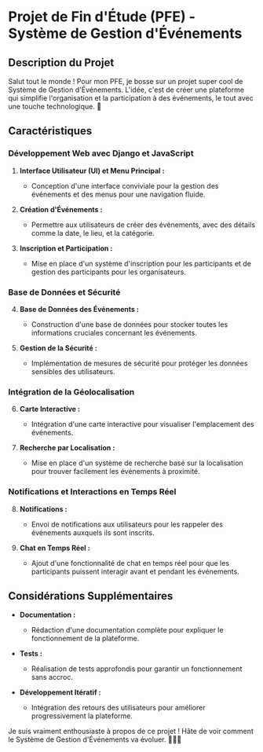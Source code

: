 # Projet de Fin d'Étude (PFE) - Système de Gestion d'Événements

## Description du Projet

Salut tout le monde ! Pour mon PFE, je bosse sur un projet super cool de Système de Gestion d'Événements. L'idée, c'est de créer une plateforme qui simplifie l'organisation et la participation à des événements, le tout avec une touche technologique. 🎉

## Caractéristiques

### Développement Web avec Django et JavaScript

1. **Interface Utilisateur (UI) et Menu Principal :**
   - Conception d'une interface conviviale pour la gestion des événements et des menus pour une navigation fluide.

2. **Création d'Événements :**
   - Permettre aux utilisateurs de créer des événements, avec des détails comme la date, le lieu, et la catégorie.

3. **Inscription et Participation :**
   - Mise en place d'un système d'inscription pour les participants et de gestion des participants pour les organisateurs.

### Base de Données et Sécurité

4. **Base de Données des Événements :**
   - Construction d'une base de données pour stocker toutes les informations cruciales concernant les événements.

5. **Gestion de la Sécurité :**
   - Implémentation de mesures de sécurité pour protéger les données sensibles des utilisateurs.

### Intégration de la Géolocalisation

6. **Carte Interactive :**
   - Intégration d'une carte interactive pour visualiser l'emplacement des événements.

7. **Recherche par Localisation :**
   - Mise en place d'un système de recherche basé sur la localisation pour trouver facilement les événements à proximité.

### Notifications et Interactions en Temps Réel

8. **Notifications :**
   - Envoi de notifications aux utilisateurs pour les rappeler des événements auxquels ils sont inscrits.

9. **Chat en Temps Réel :**
   - Ajout d'une fonctionnalité de chat en temps réel pour que les participants puissent interagir avant et pendant les événements.

## Considérations Supplémentaires

- **Documentation :**
  - Rédaction d'une documentation complète pour expliquer le fonctionnement de la plateforme.

- **Tests :**
  - Réalisation de tests approfondis pour garantir un fonctionnement sans accroc.

- **Développement Itératif :**
  - Intégration des retours des utilisateurs pour améliorer progressivement la plateforme.

Je suis vraiment enthousiaste à propos de ce projet ! Hâte de voir comment le Système de Gestion d'Événements va évoluer. 🚀📅🌐
